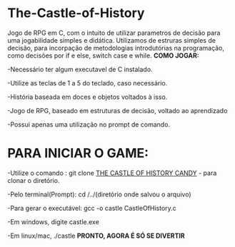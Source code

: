 # The-Castle-of-History
Jogo de RPG em C, com o intuito de utilizar parametros de decisão para uma jogabilidade simples e didática.
Utilizamos de estruras simples de decisão, para incorpação de metodologias introdutórias na programação, como decisões por if e else, switch case e while. 
**COMO JOGAR:**

-Necessário ter algum executavel de C instalado.

-Utilize as teclas de 1 a 5 do teclado, caso necessário.

-História baseada em doces e objetos voltados à isso.

-Jogo de RPG, baseado em estruturas de decisão, voltado ao aprendizado

-Possui apenas uma utilização no prompt de comando.

# PARA INICIAR O GAME:

-Utilize o comando : git clone [THE CASTLE OF HISTORY CANDY](https://github.com/GabrielAlbuq-uer-que/The-Castle-of-History.git) - para clonar o diretório.

-Pelo terminal(Prompt): cd /../(diretório onde salvou o arquivo)

-Para gerar o executável: gcc -o castle CastleOfHistory.c

-Em windows, digite castle.exe

-Em linux/mac, ./castle
**PRONTO, AGORA É SÓ SE DIVERTIR**
